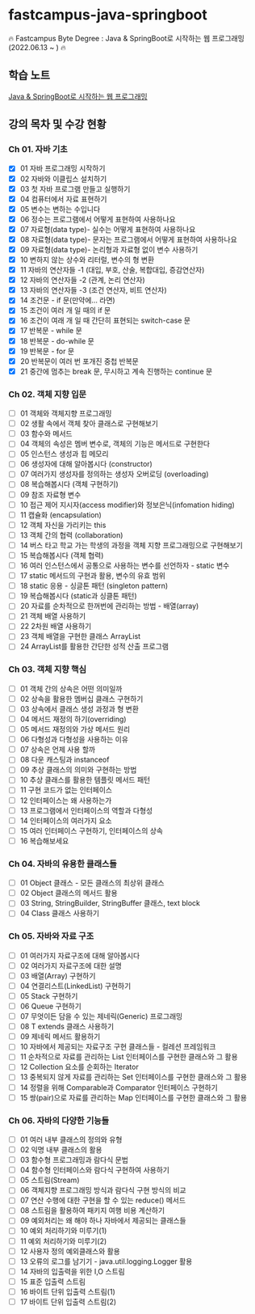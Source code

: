 # fastcampus-java-springboot
🔥 Fastcampus Byte Degree : Java &amp; SpringBoot로 시작하는 웹 프로그래밍 (2022.06.13 ~ ) 🔥

## 학습 노트
[Java & SpringBoot로 시작하는 웹 프로그래밍](https://iridescent-red-6a5.notion.site/Java-SpringBoot-4b48ba6abae04f04a6c69cf4b2d2f18b)

## 강의 목차 및 수강 현황
### Ch 01. 자바 기초
- [X] 01 자바 프로그래밍 시작하기
- [X] 02 자바와 이클립스 설치하기
- [X] 03 첫 자바 프로그램 만들고 실행하기
- [X] 04 컴퓨터에서 자료 표현하기
- [X] 05 변수는 변하는 수입니다
- [X] 06 정수는 프로그램에서 어떻게 표현하여 사용하나요
- [X] 07 자료형(data type)- 실수는 어떻게 표현하여 사용하나요
- [X] 08 자료형(data type)- 문자는 프로그램에서 어떻게 표현하여 사용하나요
- [X] 09 자료형(data type)- 논리형과 자료형 없이 변수 사용하기
- [X] 10 변하지 않는 상수와 리터럴, 변수의 형 변환
- [X] 11 자바의 연산자들 -1 (대입, 부호, 산술, 복합대입, 증감연산자)
- [X] 12 자바의 연산자들 -2 (관계, 논리 연산자)
- [X] 13 자바의 연산자들 -3 (조건 연산자, 비트 연산자)
- [X] 14 조건문 - if 문(만약에... 라면)
- [X] 15 조건이 여러 개 일 때의 if 문
- [X] 16 조건이 여래 개 일 때 간단히 표현되는 switch-case 문
- [X] 17 반복문 - while 문
- [X] 18 반복문 - do-while 문
- [X] 19 반복문 - for 문
- [X] 20 반복문이 여러 번 포개진 중첩 반복문
- [X] 21 중간에 멈추는 break 문, 무시하고 계속 진행하는 continue 문

### Ch 02. 객체 지향 입문
- [ ] 01 객체와 객체지향 프로그래밍
- [ ] 02 생활 속에서 객체 찾아 클래스로 구현해보기
- [ ] 03 함수와 메서드
- [ ] 04 객체의 속성은 멤버 변수로, 객체의 기능은 메서드로 구현한다
- [ ] 05 인스턴스 생성과 힙 메모리
- [ ] 06 생성자에 대해 알아봅시다 (constructor)
- [ ] 07 여러가지 생성자를 정의하는 생성자 오버로딩 (overloading)
- [ ] 08 복습해봅시다 (객체 구현하기)
- [ ] 09 참조 자료형 변수
- [ ] 10 접근 제어 지시자(access modifier)와 정보은닉(infomation hiding)
- [ ] 11 캡슐화 (encapsulation)
- [ ] 12 객체 자신을 가리키는 this
- [ ] 13 객체 간의 협력 (collaboration)
- [ ] 14 버스 타고 학교 가는 학생의 과정을 객체 지향 프로그래밍으로 구현해보기
- [ ] 15 복습해봅시다  (객체 협력)
- [ ] 16 여러 인스턴스에서 공통으로 사용하는 변수를 선언하자 - static 변수
- [ ] 17 static 메서드의 구현과 활용, 변수의 유효 범위
- [ ] 18 static 응용 - 싱글톤 패턴 (singleton pattern)
- [ ] 19 복습해봅시다 (static과 싱클톤 패턴)
- [ ] 20 자료를 순차적으로 한꺼번에 관리하는 방법 - 배열(array)
- [ ] 21 객체 배열 사용하기
- [ ] 22 2차원 배열 사용하기
- [ ] 23 객체 배열을 구현한 클래스 ArrayList
- [ ] 24 ArrayList를 활용한 간단한 성적 산출 프로그램

### Ch 03. 객체 지향 핵심
- [ ] 01 객체 간의 상속은 어떤 의미일까
- [ ] 02 상속을 활용한 멤버십 클래스 구현하기
- [ ] 03 상속에서 클래스 생성 과정과 형 변환
- [ ] 04 메서드 재정의 하기(overriding)
- [ ] 05 메서드 재정의와 가상 메서드 원리
- [ ] 06 다형성과 다형성을 사용하는 이유
- [ ] 07 상속은 언제 사용 할까
- [ ] 08 다운 캐스팅과 instanceof
- [ ] 09 추상 클래스의 의미와 구현하는 방법
- [ ] 10 추상 클래스를 활용한 템플릿 메서드 패턴
- [ ] 11 구현 코드가 없는 인터페이스
- [ ] 12 인터페이스는 왜 사용하는가
- [ ] 13 프로그램에서 인터페이스의 역할과 다형성
- [ ] 14 인터페이스의 여러가지 요소
- [ ] 15 여러 인터페이스 구현하기, 인터페이스의 상속
- [ ] 16 복습해보세요

### Ch 04. 자바의 유용한 클래스들
- [ ] 01 Object 클래스 - 모든 클래스의 최상위 클래스
- [ ] 02 Object 클래스의 메서드 활용
- [ ] 03 String, StringBuilder, StringBuffer 클래스, text block
- [ ] 04 Class 클래스 사용하기

### Ch 05. 자바와 자료 구조
- [ ] 01 여러가지 자료구조에 대해 알아봅시다
- [ ] 02 여러가지 자료구조에 대한 설명
- [ ] 03 배열(Array) 구현하기
- [ ] 04 연결리스트(LinkedList) 구현하기
- [ ] 05 Stack 구현하기
- [ ] 06 Queue 구현하기
- [ ] 07 무엇이든 담을 수 있는 제네릭(Generic) 프로그래밍
- [ ] 08 T extends 클래스 사용하기
- [ ] 09 제네릭 메서드 활용하기
- [ ] 10 자바에서 제공되는 자료구조 구현 클래스들 - 컬레션 프레임워크
- [ ] 11 순차적으로 자료를 관리하는 List 인터페이스를 구현한 클래스와 그 활용
- [ ] 12 Collection 요소를 순회하는 Iterator
- [ ] 13 중복되지 않게 자료를 관리하는 Set 인터페이스를 구현한 클래스와 그 활용
- [ ] 14 정렬을 위해 Comparable과 Comparator 인터페이스 구현하기
- [ ] 15 쌍(pair)으로 자료를 관리하는 Map 인터페이스를 구현한 클래스와 그 활용

### Ch 06. 자바의 다양한 기능들
- [ ] 01 여러 내부 클래스의 정의와 유형
- [ ] 02 익명 내부 클래스의 활용
- [ ] 03 함수형 프로그래밍과 람다식 문법
- [ ] 04 함수형 인터페이스와 람다식 구현하여 사용하기
- [ ] 05 스트림(Stream)
- [ ] 06 객체지향 프로그래밍 방식과 람다식 구현 방식의 비교
- [ ] 07 연산 수행에 대한 구현을 할 수 있는 reduce() 메서드
- [ ] 08 스트림을 활용하여 패키지 여행 비용 계산하기
- [ ] 09 예외처리는 왜 해야 하나 자바에서 제공되는 클래스들
- [ ] 10 예외 처리하기와 미루기(1)
- [ ] 11 예외 처리하기와 미루기(2)
- [ ] 12 사용자 정의 예외클래스와 활용
- [ ] 13 오류의 로그를 남기기 - java.util.logging.Logger 활용
- [ ] 14 자바의 입출력을 위한 I,O 스트림
- [ ] 15 표준 입출력 스트림
- [ ] 16 바이트 단위 입출력 스트림(1)
- [ ] 17 바이트 단위 입출력 스트림(2)
